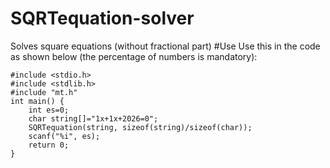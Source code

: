 # SQRTequation-solver
Solves square equations (without fractional part)
#Use
Use this in the code as shown below (the percentage of numbers is mandatory):
```С++
#include <stdio.h>
#include <stdlib.h>
#include "mt.h"
int main() {
    int es=0;
    char string[]="1x+1x+2026=0";
    SQRTequation(string, sizeof(string)/sizeof(char));
    scanf("%i", es);
    return 0;
}
```
